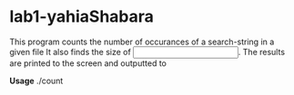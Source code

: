# lab1-yahiaShabara
This program counts the number of occurances of a search-string in a given file <input-filename>
It also finds the size of <input filename>.
The results are printed to the screen and outputted to <output-filename>
  
 **Usage**
  ./count </input-filename> </search-string> </output-filename>
